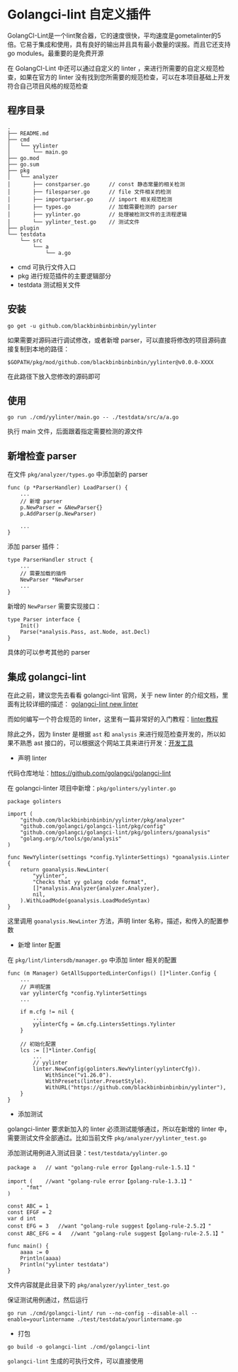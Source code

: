 # Golangci-lint 自定义插件
GolangCI-Lint是一个lint聚合器，它的速度很快，平均速度是gometalinter的5倍。它易于集成和使用，具有良好的输出并且具有最小数量的误报。而且它还支持go modules。最重要的是免费开源

在 GolangCI-Lint 中还可以通过自定义的 linter ，来进行所需要的自定义规范检查，如果在官方的 linter 没有找到您所需要的规范检查，可以在本项目基础上开发符合自己项目风格的规范检查

## 程序目录
```
.
├── README.md
├── cmd
│   └── yylinter
│       └── main.go
├── go.mod
├── go.sum
├── pkg
│   └── analyzer
│       ├── constparser.go      // const 静态常量的相关检测
│       ├── filesparser.go      // file 文件相关的检测
│       ├── importparser.go     // import 相关规范检测
│       ├── types.go            // 加载需要检测的 parser
│       ├── yylinter.go         // 处理被检测文件的主流程逻辑
│       └── yylinter_test.go    // 测试文件
├── plugin
└── testdata
    └── src
        └── a
            └── a.go

```
- cmd 可执行文件入口
- pkg 进行规范插件的主要逻辑部分
- testdata 测试相关文件

## 安装
```
go get -u github.com/blackbinbinbinbin/yylinter
```
如果需要对源码进行调试修改，或者新增 parser，可以直接将修改的项目源码直接复制到本地的路径：
```
$GOPATH/pkg/mod/github.com/blackbinbinbinbin/yylinter@v0.0.0-XXXX
```
在此路径下放入您修改的源码即可

## 使用
```
go run ./cmd/yylinter/main.go -- ./testdata/src/a/a.go
```
执行 main 文件，后面跟着指定需要检测的源文件

## 新增检查 parser
在文件 `pkg/analyzer/types.go` 中添加新的 parser
```
func (p *ParserHandler) LoadParser() {
    ...
    // 新增 parser
    p.NewParser = &NewParser{}
    p.AddParser(p.NewParser)

    ...
}
```
添加 parser 插件：
```
type ParserHandler struct {
    ...
    // 需要加载的插件
    NewParser *NewParser
    ...
}
```

新增的 `NewParser` 需要实现接口：
```
type Parser interface {
    Init()
    Parse(*analysis.Pass, ast.Node, ast.Decl)
}
```
具体的可以参考其他的 parser

## 集成 golangci-lint 
在此之前，建议您先去看看 golangci-lint 官网，关于 new linter 的介绍文档，里面有比较详细的描述：
[golangci-lint new linter](https://golangci-lint.run/contributing/new-linters/)

而如何编写一个符合规范的 linter，这里有一篇非常好的入门教程：[linter教程](https://disaev.me/p/writing-useful-go-analysis-linter/)

除此之外，因为 linster 是根据 `ast` 和 `analysis` 来进行规范检查开发的，所以如果不熟悉 ast 接口的，可以根据这个网站工具来进行开发：[开发工具](http://goast.yuroyoro.net/)

- 声明 linter

代码仓库地址：https://github.com/golangci/golangci-lint

在 golangci-linter 项目中新增：`pkg/golinters/yylinter.go`
```
package golinters

import (
	"github.com/blackbinbinbinbin/yylinter/pkg/analyzer"
	"github.com/golangci/golangci-lint/pkg/config"
	"github.com/golangci/golangci-lint/pkg/golinters/goanalysis"
	"golang.org/x/tools/go/analysis"
)

func NewYylinter(settings *config.YylinterSettings) *goanalysis.Linter {
	return goanalysis.NewLinter(
		"yylinter",
		"Checks that yy golang code format",
		[]*analysis.Analyzer{analyzer.Analyzer},
		nil,
	).WithLoadMode(goanalysis.LoadModeSyntax)
}
```
这里调用 `goanalysis.NewLinter` 方法，声明 linter 名称，描述，和传入的配置参数


- 新增 linter 配置

在 `pkg/lint/lintersdb/manager.go` 中添加 linter 相关的配置
```
func (m Manager) GetAllSupportedLinterConfigs() []*linter.Config {
    ...
    // 声明配置
    var yylinterCfg *config.YylinterSettings
    ...
    
    if m.cfg != nil {
        ...
        yylinterCfg = &m.cfg.LintersSettings.Yylinter
    }
    
    // 初始化配置
    lcs := []*linter.Config{
        ...
        // yylinter
        linter.NewConfig(golinters.NewYylinter(yylinterCfg)).
            WithSince("v1.26.0").
            WithPresets(linter.PresetStyle).
            WithURL("https://github.com/blackbinbinbinbin/yylinter"),
    }
}
```

- 添加测试

golangci-linter 要求新加入的 linter 必须测试能够通过，所以在新增的 linter 中，需要测试文件全部通过。比如当前文件 `pkg/analyzer/yylinter_test.go`

添加测试用例进入测试目录：`test/testdata/yylinter.go`
```
package a	// want "golang-rule error【golang-rule-1.5.1】"

import (	//want "golang-rule error【golang-rule-1.3.1】"
	. "fmt"
)

const ABC = 1
const EFGF = 2
var d int
const EFG = 3	//want "golang-rule suggest【golang-rule-2.5.2】"
const ABC_EFG = 4	//want "golang-rule suggest【golang-rule-2.5.1】"

func main() {
	aaaa := 0
	Println(aaaa)
	Println("yylinter testdata")
}
```
文件内容就是此目录下的 `pkg/analyzer/yylinter_test.go`

保证测试用例通过，然后运行
```
go run ./cmd/golangci-lint/ run --no-config --disable-all --enable=yourlintername ./test/testdata/yourlintername.go
```

- 打包
```
go build -o golangci-lint ./cmd/golangci-lint 
```
`golangci-lint` 生成的可执行文件，可以直接使用